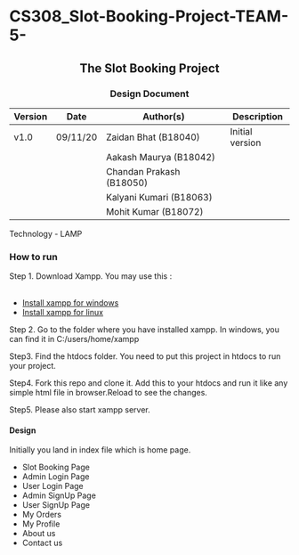 # CS308_Slot-Booking-Project-TEAM-5-
## <center> The Slot Booking Project </center>

### <center> Design Document </center>

Version | Date | Author(s) | Description
------- | ----- | ------------------------| ------------------- 
v1.0    | 09/11/20 | Zaidan Bhat (B18040) | Initial version
 | | | Aakash Maurya (B18042) | 
 | | | Chandan Prakash (B18050) | 
 | | | Kalyani Kumari (B18063) | 
 | | | Mohit Kumar (B18072) | 

Technology - LAMP 

### How to run 

Step 1. Download Xampp. You may use this :
    <ul>   
        <li>[Install xampp for windows](https://www.apachefriends.org/download.html) </li>
        <li>[Install xampp for linux](https://www.apachefriends.org/download.html) </li>
    </ul>

Step 2. Go to the folder where you have installed xampp. In windows, you can find it in C:/users/home/xampp

Step3. Find the htdocs folder. You need to put this project in htdocs to run your project. 

Step4. Fork this repo and clone it. Add this to your htdocs and run it like any simple html file in browser.Reload to see the changes.

Step5. Please also start xampp server.

#### Design 

Initially you land in index file which is home page.

<ul>
    <li>Slot Booking Page</li>
    <li>Admin Login Page</li>
    <li>User Login Page</li>
    <li>Admin SignUp Page</li>
    <li>User SignUp Page</li>
    <li>My Orders</li>
    <li>My Profile</li>
    <li>About us</li>
    <li>Contact us</li>
</ul>



